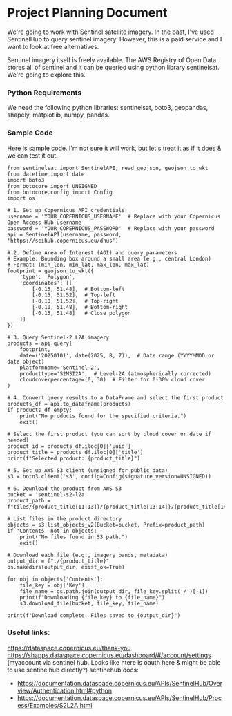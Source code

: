 
# Project Planning Document  

We're going to work with Sentinel satellite imagery. In the past, I've used SentinelHub to query sentinel imagery. However, this is a paid service and I want to look at free alternatives. 

Sentinel imagery itself is freely available. The AWS Registry of Open Data stores all of sentinel and it can be queried using python library sentinelsat. We're going to explore this.

### Python Requirements
We need the following python libraries: sentinelsat, boto3, geopandas, shapely, matplotlib, numpy, pandas.

### Sample Code
Here is sample code. I'm not sure it will work, but let's treat it as if it does & we can test it out.

```
from sentinelsat import SentinelAPI, read_geojson, geojson_to_wkt
from datetime import date
import boto3
from botocore import UNSIGNED
from botocore.config import Config
import os

# 1. Set up Copernicus API credentials
username = 'YOUR_COPERNICUS_USERNAME'  # Replace with your Copernicus Open Access Hub username
password = 'YOUR_COPERNICUS_PASSWORD'  # Replace with your password
api = SentinelAPI(username, password, 'https://scihub.copernicus.eu/dhus')

# 2. Define Area of Interest (AOI) and query parameters
# Example: Bounding box around a small area (e.g., central London)
# Format: (min_lon, min_lat, max_lon, max_lat)
footprint = geojson_to_wkt({
    'type': 'Polygon',
    'coordinates': [[
        [-0.15, 51.48],  # Bottom-left
        [-0.15, 51.52],  # Top-left
        [-0.10, 51.52],  # Top-right
        [-0.10, 51.48],  # Bottom-right
        [-0.15, 51.48]   # Close polygon
    ]]
})

# 3. Query Sentinel-2 L2A imagery
products = api.query(
    footprint,
    date=('20250101', date(2025, 8, 7)),  # Date range (YYYYMMDD or date object)
    platformname='Sentinel-2',
    producttype='S2MSI2A',  # Level-2A (atmospherically corrected)
    cloudcoverpercentage=(0, 30)  # Filter for 0-30% cloud cover
)

# 4. Convert query results to a DataFrame and select the first product
products_df = api.to_dataframe(products)
if products_df.empty:
    print("No products found for the specified criteria.")
    exit()

# Select the first product (you can sort by cloud cover or date if needed)
product_id = products_df.iloc[0]['uuid']
product_title = products_df.iloc[0]['title']
print(f"Selected product: {product_title}")

# 5. Set up AWS S3 client (unsigned for public data)
s3 = boto3.client('s3', config=Config(signature_version=UNSIGNED))

# 6. Download the product from AWS S3
bucket = 'sentinel-s2-l2a'
product_path = f"tiles/{product_title[11:13]}/{product_title[13:14]}/{product_title[14:16]}/{product_title[-4:]}/{product_title[-2:]}"

# List files in the product directory
objects = s3.list_objects_v2(Bucket=bucket, Prefix=product_path)
if 'Contents' not in objects:
    print("No files found in S3 path.")
    exit()

# Download each file (e.g., imagery bands, metadata)
output_dir = f"./{product_title}"
os.makedirs(output_dir, exist_ok=True)

for obj in objects['Contents']:
    file_key = obj['Key']
    file_name = os.path.join(output_dir, file_key.split('/')[-1])
    print(f"Downloading {file_key} to {file_name}")
    s3.download_file(bucket, file_key, file_name)

print(f"Download complete. Files saved to {output_dir}")
```

### Useful links:

https://dataspace.copernicus.eu/thank-you
https://shapps.dataspace.copernicus.eu/dashboard/#/account/settings (myaccount via sentinel hub. Looks like htere is oauth here & might be able to use sentinelhub directly?)
sentinehub docs: 
  - https://documentation.dataspace.copernicus.eu/APIs/SentinelHub/Overview/Authentication.html#python
  - https://documentation.dataspace.copernicus.eu/APIs/SentinelHub/Process/Examples/S2L2A.html